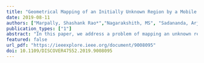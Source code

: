```yaml
---
title: "Geometrical Mapping of an Initially Unknown Region by a Mobile Robot"
date: 2019-08-11
authors: ["Marpally, Shashank Rao*","Nagarakshith, MS", "Sadananda, Arjun","Guruprasad, KR"]
publication_types: ["1"]
abstract: "In this paper, we address a problem of mapping an unknown region of interest by a mobile robot. Unlike the conventional exploration and mapping techniques where the occupancy map of a spatially discretized environment is obtained, in the proposed Geometric Mapping (G-Mapping) strategy, the map is obtained in the form of geometric models of the obstacles, in a continuous space. For simplicity, we consider convex polygonal obstacles within a convex region. The proposed exploration strategy is implemented using MATLAB. The simulation results are presented to illustrate and demonstrate the G-Mapping strategy."
featured: false
url_pdf: "https://ieeexplore.ieee.org/document/9008095"
doi: 10.1109/DISCOVER47552.2019.9008095
---
```

